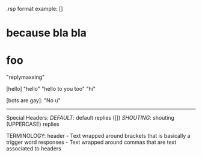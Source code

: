  .rsp format example:
[]
# because bla bla
 # foo
"replymaxxing"

[hello]
"hello"
"hello to you too"
"hi"

[bots are gay]:
"No u"

--------------------------

Special Headers:
_DEFAULT_: default replies ([])
_SHOUTING_: shouting (UPPERCASE) replies

TERMINOLOGY:
header - Text wrapped around brackets that is basically a trigger word
responses - Text wrapped around commas that are text associated to headers
